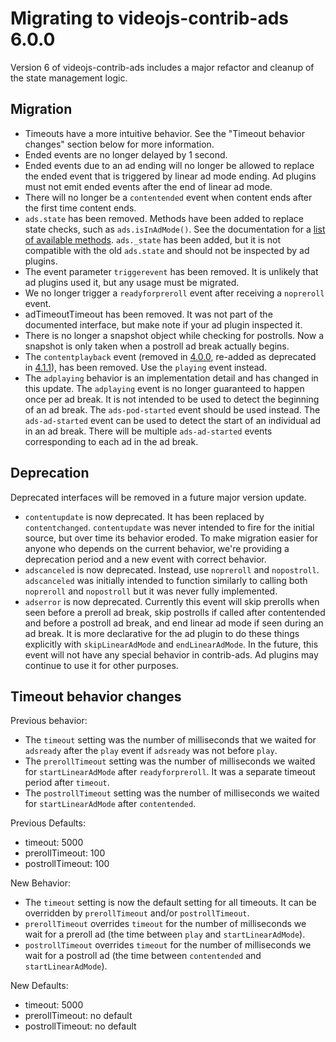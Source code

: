 # Migrating to videojs-contrib-ads 6.0.0

Version 6 of videojs-contrib-ads includes a major refactor and cleanup of the state management logic.

## Migration

* Timeouts have a more intuitive behavior. See the "Timeout behavior changes" section below for more information.
* Ended events are no longer delayed by 1 second.
* Ended events due to an ad ending will no longer be allowed to replace the ended event
that is triggered by linear ad mode ending. Ad plugins must not emit ended events
after the end of linear ad mode.
* There will no longer be a `contentended` event when content ends after the first time content ends.
* `ads.state` has been removed. Methods have been added to replace state checks, such as `ads.isInAdMode()`. See the documentation for a [list of available methods](http://videojs.github.io/videojs-contrib-ads/integrator/api.html). `ads._state` has been
added, but it is not compatible with the old `ads.state` and should not be inspected by ad plugins.
* The event parameter `triggerevent` has been removed. It is unlikely that ad plugins used it, but any usage must be migrated.
* We no longer trigger a `readyforpreroll` event after receiving a `nopreroll` event.
* adTimeoutTimeout has been removed. It was not part of the documented interface, but make note if your ad plugin inspected it.
* There is no longer a snapshot object while checking for postrolls. Now a snapshot is only taken when a postroll ad break actually begins.
* The `contentplayback` event (removed in [4.0.0](https://github.com/videojs/videojs-contrib-ads/blob/cc664517aa0d07398decc0aa5d41974330efc4e4/CHANGELOG.md#400), re-added as deprecated in [4.1.1](https://github.com/videojs/videojs-contrib-ads/blob/cc664517aa0d07398decc0aa5d41974330efc4e4/CHANGELOG.md#411)), has been removed. Use the `playing` event instead.
* The `adplaying` behavior is an implementation detail and has changed in this update. The `adplaying` event is no longer guaranteed to happen once per ad break. It is not intended to be used to detect the beginning of an ad break. The `ads-pod-started` event should be used instead. The `ads-ad-started` event can be used to detect the start of an individual ad in an ad break. There will be multiple `ads-ad-started` events corresponding to each ad in the ad break.

## Deprecation

Deprecated interfaces will be removed in a future major version update.

* `contentupdate` is now deprecated. It has been replaced by `contentchanged`. `contentupdate` was never intended to fire for the initial source, but over time its behavior eroded. To make migration easier for anyone who depends on the current behavior, we're providing a deprecation period and a new event with correct behavior.
* `adscanceled` is now deprecated. Instead, use `nopreroll` and `nopostroll`. `adscanceled` was initially intended to function similarly to calling both `nopreroll` and `nopostroll` but it was never fully implemented.
* `adserror` is now deprecated. Currently this event will skip prerolls when seen before a preroll ad break, skip postrolls if called after contentended and before a postroll ad break, and end linear ad mode if seen during an ad break. It is more declarative for the ad plugin to do these things explicitly with `skipLinearAdMode` and `endLinearAdMode`. In the future, this event will not have any special behavior in contrib-ads. Ad plugins may continue to use it for other purposes.

## Timeout behavior changes

Previous behavior:

* The `timeout` setting was the number of milliseconds that we waited for `adsready` after the `play` event if `adsready` was not before `play`.
* The `prerollTimeout` setting was the number of milliseconds we waited for `startLinearAdMode` after `readyforpreroll`. It was a separate timeout period after `timeout`.
* The `postrollTimeout` setting was the number of milliseconds we waited for `startLinearAdMode` after `contentended`.

Previous Defaults:

* timeout: 5000
* prerollTimeout: 100
* postrollTimeout: 100

New Behavior:

* The `timeout` setting is now the default setting for all timeouts. It can be overridden by `prerollTimeout` and/or `postrollTimeout`.
* `prerollTimeout` overrides `timeout` for the number of milliseconds we wait for a preroll ad (the time between `play` and `startLinearAdMode`).
* `postrollTimeout` overrides `timeout` for the number of milliseconds we wait for a postroll ad (the time between `contentended` and `startLinearAdMode`).

New Defaults:

* timeout: 5000
* prerollTimeout: no default
* postrollTimeout: no default
